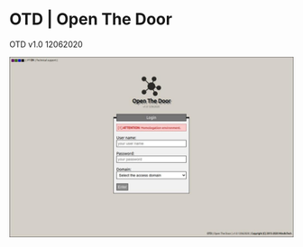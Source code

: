 # OTD | Open The Door

OTD v1.0 12062020

![alt OTD](https://github.com/sanderval/mnd-otd/blob/master/otd.jpeg?raw=true)
